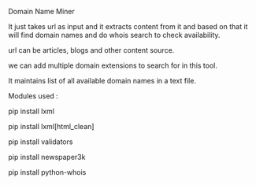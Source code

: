 Domain Name Miner

It just takes url as input and it extracts content from it and based on that it will find domain names and do whois search to check availability.

url can be articles, blogs and other content source.

we can add multiple domain extensions to search for in this tool.

It maintains list of all available domain names in a text file.



Modules used : 

pip install lxml

pip install lxml[html_clean]

pip install validators

pip install newspaper3k

pip install python-whois
